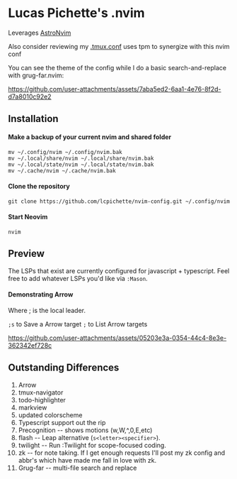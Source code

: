 # Lucas Pichette's .nvim

Leverages [AstroNvim](https://github.com/AstroNvim/AstroNvim)

Also consider reviewing my [.tmux.conf](https://github.com/lcpichette/tmux-conf/blob/main/.tmux.conf) uses tpm to synergize with this nvim conf


You can see the theme of the config while I do a basic search-and-replace with grug-far.nvim:

https://github.com/user-attachments/assets/7aba5ed2-6aa1-4e76-8f2d-d7a8010c92e2


## Installation

#### Make a backup of your current nvim and shared folder

```shell
mv ~/.config/nvim ~/.config/nvim.bak
mv ~/.local/share/nvim ~/.local/share/nvim.bak
mv ~/.local/state/nvim ~/.local/state/nvim.bak
mv ~/.cache/nvim ~/.cache/nvim.bak
```

#### Clone the repository

```shell
git clone https://github.com/lcpichette/nvim-config.git ~/.config/nvim
```

#### Start Neovim

```shell
nvim
```

## Preview

The LSPs that exist are currently configured for javascript + typescript. Feel free to add whatever LSPs you'd like via `:Mason`.

#### Demonstrating Arrow

Where ; is the local leader.

`;s` to Save a Arrow target
`;` to List Arrow targets

https://github.com/user-attachments/assets/05203e3a-0354-44c4-8e3e-362342ef728c


## Outstanding Differences

1. Arrow
2. tmux-navigator
3. todo-highlighter
4. markview
5. updated colorscheme
6. Typescript support out the rip
7. Precognition -- shows motions (w,W,^,0,E,etc)
8. flash -- Leap alternative (`s<letter><specifier>`).
9. twilight -- Run :Twilight for scope-focused coding.
10. zk -- for note taking. If I get enough requests I'll post my zk config and abbr's which have made me fall in love with zk.
11. Grug-far -- multi-file search and replace
